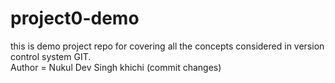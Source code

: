 # project0-demo
this is demo project repo for covering all the concepts considered in version control system GIT.
<br>
Author = Nukul Dev Singh khichi (commit changes)
